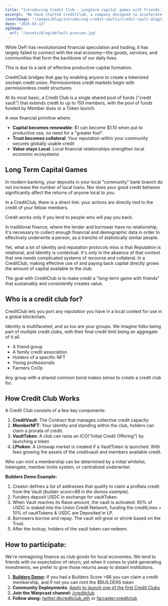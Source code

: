 ```yaml
---
title: "Introducing Credit Club - Longterm capital games with friends."
excerpt: "We have started CreditClub, a company designed to accelerate onchain Credit and launching ICOs."
coverImage: "/images/blog/introducing-credit-vaults/credit-vault-diagram.png"
date: "2025-03-13"
ogImage:
  url: "/assets/blog/default-preview.jpg"
---
```

While DeFi has revolutionized financial speculation and trading, it has largely failed to connect with the real economy—the goods, services, and communities that form the backbone of our daily lives.

This is due to a lack of effective productive-capital formation.

CreditClub bridges that gap by enabling anyone to create a tokenized onchain credit union.  Permissionless credit markets begin with permissionless credit structures.  

At its most basic, a Credit Club is a single shared pool of funds ("credit vault") that extends credit to up to 150 members, with the pool of funds funded by Member dues or a Token launch.

  A new financial primitive where:
- **Capital becomes renewable**: $1 can become $1.10 when put to productive use, no need for a "greater fool".
- **Trust becomes collateral**: Your reputation within your community secures globally usable credit
- **Value stays Local**: Local financial relationships strengthen local economic ecosystems

## Long Term Capital Games
In modern banking, your deposits in your local "community" bank branch do not increase the number of local loans. Nor does your good credit behavior significantly affect the returns of anyone local to you.

In a CreditClub, there is a direct link: your actions are directly tied to the credit of your fellow members.

Credit works only if you lend to people who will pay you back.

In traditional finance, where the lender and borrower have no relationship, it's necessary to collect enough financial and demographic data in order to effectively underwrite a person, as a tranche of statistically similar people.
  
Yet, what a lot of identity and reputation protocols miss is that Reputation is relational, and Identity is contextual. It's only in the absence of that context that one needs complicated systems of recourse and collateral. In a CreditClub, making effective use of and paying back capital directly grows the amount of capital available to the club.

The goal with CreditClub is to make credit a "long-term game with friends" that sustainably and consistently creates value.

## Who is a credit club for?
CreditClub lets you port any reputation you have in a local context for use in a global blockchain.

Identity is multifaceted, and so too are your groups. We imagine folks being part of multiple credit clubs, with their final credit limit being an aggregate of it all.

- A friend group
- A family credit association
- Holders of a specific NFT
- Young professionals
- Farmers CoOp

Any group with a shared common bond makes sense to create a credit club for. 

## How Credit Club Works

A Credit Club consists of a few key components:
1. **CreditVault**: The Contract that manages collective credit capacity
2. **MemberNFT**: Your identity and standing within the club, holders can claim a prorata of credit.
3. **VaultToken**: A club can raise an ICO("Initial Credit Offering") by launching a token
4. **LPtoken**: A Uniswap market is created if a VaultToken is launched. With fees growing the assets of the creditvault and members available credit.

Who can mint a membership can be determined by a initial whitelist, tokengate, member invite system, or centralized underwriter.

**Builders Demo Example:**
1. Creator defines a list of addresses that qualify to claim a proRata credit from the Vault (_builder score>88 in the demos example_).
2. Funders deposit USDC in exchange for vaultToken.
3. When Vault reaches its Raise amount, the vault is activated: 90% of USDC is staked into the Union Credit Network, funding the creditLines + 10% of vaultTokens & USDC are Deposited in LP.
4. Borrowers borrow and repay. The vault will grow or shrink based on the Trust.
5. After the lockup, holders of the vault token can redeem.
  
## How to participate:
We're reimagining finance as club goods for local economies. We lend to friends with no expectation of return, yet when it comes to yield-generating investments, we prefer to give those returns away to distant institutions.

1. **[Builders Demo]([url](https://creditclub.cc/clubs/0x2072ea35ebdc3b9318a6214f220f9bad1b54f815)):** If you had a Builders Score >88 you can claim a credit membership, and if not you can mint the $BUILDERS token
2. **Community Deployments**: [Apply to launch one of the first Credit Clubs](https://forms.gle/SQBKk6dSesV9GFn47v)
3. **Join the Warpcast channel:** [/creditclub](https://warpcast.com/~/channel/creditclub)
4. **Follow along:** [twitter:@creditclub_eth]([url](http://twitter.com/creditclub_eth)) or [farcaster:creditclub]([url](http://warpcast.com/creditclub))

